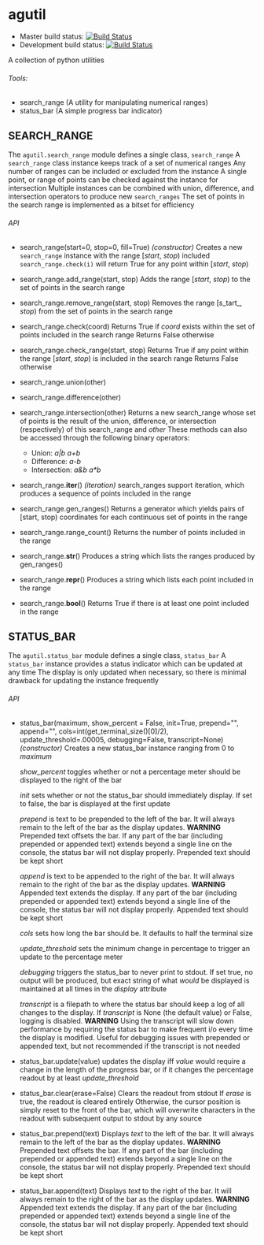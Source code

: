 # agutil
* Master build status: [![Build Status](https://travis-ci.org/agraubert/agutil.svg?branch=master)](https://travis-ci.org/agraubert/agutil)
* Development build status: [![Build Status](https://travis-ci.org/agraubert/agutil.svg?branch=dev)](https://travis-ci.org/agraubert/agutil)

A collection of python utilities

###### Tools:
* search_range (A utility for manipulating numerical ranges)
* status_bar (A simple progress bar indicator)


## SEARCH_RANGE
The `agutil.search_range` module defines a single class, `search_range`
A `search_range` class instance keeps track of a set of numerical ranges
Any number of ranges can be included or excluded from the instance
A single point, or range of points can be checked against the instance for intersection
Multiple instances can be combined with union, difference, and intersection operators to produce new `search_ranges`
The set of points in the search range is implemented as a bitset for efficiency

###### API
* search_range(start=0, stop=0, fill=True) _(constructor)_
  Creates a new `search_range` instance with the range [_start_, _stop_) included
  `search_range.check(i)` will return True for any point within [_start_, _stop_)

* search_range.add_range(start, stop)
  Adds the range [_start_, _stop_) to the set of points in the search range

* search_range.remove_range(start, stop)
  Removes the range [s_tart_, _stop_) from the set of points in the search range

* search_range.check(coord)
  Returns True if _coord_ exists within the set of points included in the search range
  Returns False otherwise

* search_range.check_range(start, stop)
  Returns True if any point within the range [_start_, _stop_) is included in the search range
  Returns False otherwise

* search_range.union(other)
* search_range.difference(other)
* search_range.intersection(other)
  Returns a new search_range whose set of points is the result of the union, difference, or intersection (respectively) of this search_range and _other_
  These methods can also be accessed through the following binary operators:
    * Union: _a|b_   _a+b_
    * Difference: _a-b_
    * Intersection: _a&b_   _a*b_

* search_range.__iter__() _(iteration)_
  search_ranges support iteration, which produces a sequence of points included in the range

* search_range.gen_ranges()
  Returns a generator which yields pairs of [start, stop) coordinates for each continuous set of points in the range

* search_range.range_count()
  Returns the number of points included in the range

* search_range.__str__()
  Produces a string which lists the ranges produced by gen_ranges()

* search_range.__repr__()
  Produces a string which lists each point included in the range

* search_range.__bool__()
  Returns True if there is at least one point included in the range

## STATUS_BAR
The `agutil.status_bar` module defines a single class, `status_bar`
A `status_bar` instance provides a status indicator which can be updated at any time
The display is only updated when necessary, so there is minimal drawback for updating the instance frequently

###### API
* status_bar(maximum, show_percent = False, init=True, prepend="", append="", cols=int(get_terminal_size()[0]/2), update_threshold=.00005, debugging=False, transcript=None) _(constructor)_
  Creates a new status_bar instance ranging from 0 to _maximum_

  _show_percent_ toggles whether or not a percentage meter should be displayed to the right of the bar

  _init_ sets whether or not the status_bar should immediately display.  If set to false, the bar is displayed at the first update

  _prepend_ is text to be prepended to the left of the bar.  It will always remain to the left of the bar as the display updates.  **WARNING** Prepended text offsets the bar.  If any part of the bar (including prepended or appended text) extends beyond a single line on the console, the status bar will not display properly.  Prepended text should be kept short

  _append_ is text to be appended to the right of the bar.  It will always remain to the right of the bar as the display updates.  **WARNING** Appended text extends the display.  If any part of the bar (including prepended or appended text) extends beyond a single line of the console, the status bar will not display properly.  Appended text should be kept short

  _cols_ sets how long the bar should be.  It defaults to half the terminal size

  _update_threshold_ sets the minimum change in percentage to trigger an update to the percentage meter

  _debugging_ triggers the status_bar to never print to stdout.  If set true, no output will be produced, but exact string of what *would* be displayed is maintained at all times in the _display_ attribute

  _transcript_ is a filepath to where the status bar should keep a log of all changes to the display.  If _transcript_ is None (the default value) or False, logging is disabled.  **WARNING** Using the transcript will slow down performance by requiring the status bar to make frequent i/o every time the display is modified.  Useful for debugging issues with prepended or appended text, but not recommended if the transcript is not needed

* status_bar.update(value)
  updates the display iff _value_ would require a change in the length of the progress bar, or if it changes the percentage readout by at least _update_threshold_

* status_bar.clear(erase=False)
  Clears the readout from stdout
  If _erase_ is true, the readout is cleared entirely
  Otherwise, the cursor position is simply reset to the front of the bar, which will overwrite characters in the readout with subsequent output to stdout by any source

* status_bar.prepend(text)
  Displays _text_ to the left of the bar. It will always remain to the left of the bar as the display updates.  **WARNING** Prepended text offsets the bar.  If any part of the bar (including prepended or appended text) extends beyond a single line on the console, the status bar will not display properly.  Prepended text should be kept short

* status_bar.append(text)
  Displays _text_ to the right of the bar.  It will always remain to the right of the bar as the display updates.  **WARNING** Appended text extends the display.  If any part of the bar (including prepended or appended text) extends beyond a single line of the console, the status bar will not display properly.  Appended text should be kept short

